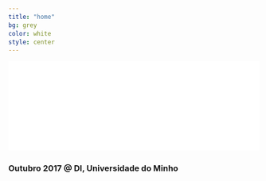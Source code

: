 ```yaml
---
title: "home"
bg: grey
color: white
style: center
---
```


![codeweek](img/codeweek-logo.png)

### Outubro 2017 @ DI, Universidade do Minho
